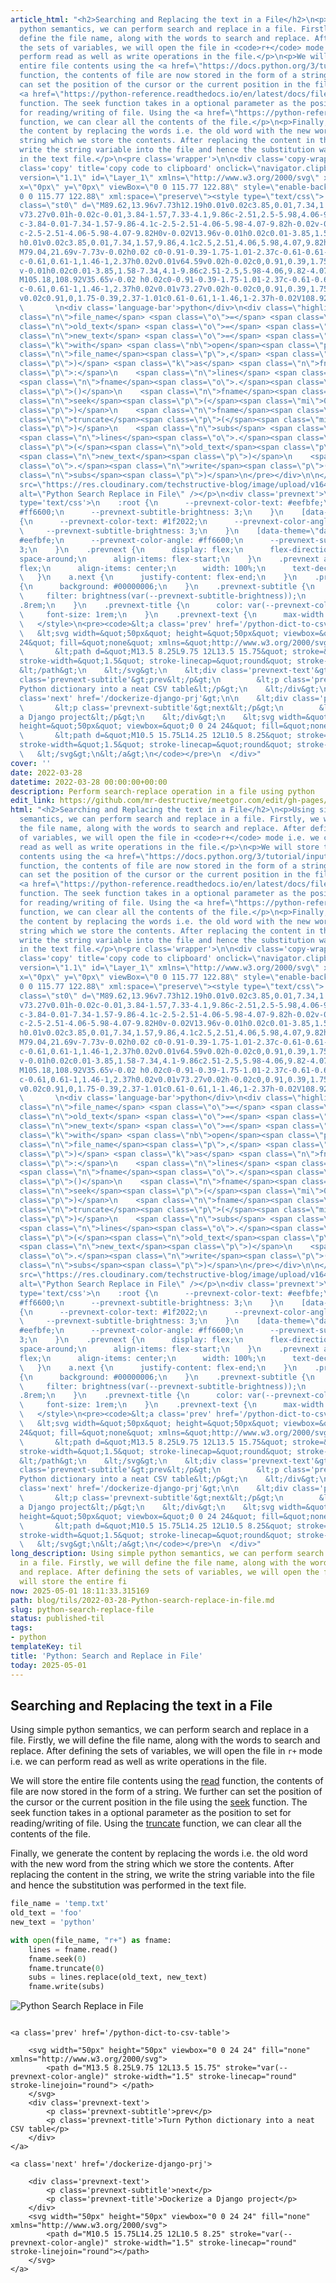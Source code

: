 ```yaml
---
article_html: "<h2>Searching and Replacing the text in a File</h2>\n<p>Using simple
  python semantics, we can perform search and replace in a file. Firstly, we will
  define the file name, along with the words to search and replace. After defining
  the sets of variables, we will open the file in <code>r+</code> mode i.e. we can
  perform read as well as write operations in the file.</p>\n<p>We will store the
  entire file contents using the <a href=\"https://docs.python.org/3/tutorial/inputoutput.html#reading-and-writing-files\">read</a>
  function, the contents of file are now stored in the form of a string. We further
  can set the position of the cursor or the current position in the file using the
  <a href=\"https://python-reference.readthedocs.io/en/latest/docs/file/seek.html\">seek</a>
  function. The seek function takes in a optional parameter as the position to set
  for reading/writing of file. Using the <a href=\"https://python-reference.readthedocs.io/en/latest/docs/file/truncate.html\">truncate</a>
  function, we can clear all the contents of the file.</p>\n<p>Finally, we generate
  the content by replacing the words i.e. the old word with the new word from the
  string which we store the contents. After replacing the content in the string, we
  write the string variable into the file and hence the substitution was performed
  in the text file.</p>\n<pre class='wrapper'>\n\n<div class='copy-wrapper'>\n\n<button
  class='copy' title='copy code to clipboard' onclick=\"navigator.clipboard.writeText(this.parentElement.parentElement.querySelector('pre').textContent)\"><svg
  version=\"1.1\" id=\"Layer_1\" xmlns=\"http://www.w3.org/2000/svg\" xmlns:xlink=\"http://www.w3.org/1999/xlink\"
  x=\"0px\" y=\"0px\" viewBox=\"0 0 115.77 122.88\" style=\"enable-background:new
  0 0 115.77 122.88\" xml:space=\"preserve\"><style type=\"text/css\">.st0{fill-rule:evenodd;clip-rule:evenodd;}</style><g><path
  class=\"st0\" d=\"M89.62,13.96v7.73h12.19h0.01v0.02c3.85,0.01,7.34,1.57,9.86,4.1c2.5,2.51,4.06,5.98,4.07,9.82h0.02v0.02
  v73.27v0.01h-0.02c-0.01,3.84-1.57,7.33-4.1,9.86c-2.51,2.5-5.98,4.06-9.82,4.07v0.02h-0.02h-61.7H40.1v-0.02
  c-3.84-0.01-7.34-1.57-9.86-4.1c-2.5-2.51-4.06-5.98-4.07-9.82h-0.02v-0.02V92.51H13.96h-0.01v-0.02c-3.84-0.01-7.34-1.57-9.86-4.1
  c-2.5-2.51-4.06-5.98-4.07-9.82H0v-0.02V13.96v-0.01h0.02c0.01-3.85,1.58-7.34,4.1-9.86c2.51-2.5,5.98-4.06,9.82-4.07V0h0.02h61.7
  h0.01v0.02c3.85,0.01,7.34,1.57,9.86,4.1c2.5,2.51,4.06,5.98,4.07,9.82h0.02V13.96L89.62,13.96z
  M79.04,21.69v-7.73v-0.02h0.02 c0-0.91-0.39-1.75-1.01-2.37c-0.61-0.61-1.46-1-2.37-1v0.02h-0.01h-61.7h-0.02v-0.02c-0.91,0-1.75,0.39-2.37,1.01
  c-0.61,0.61-1,1.46-1,2.37h0.02v0.01v64.59v0.02h-0.02c0,0.91,0.39,1.75,1.01,2.37c0.61,0.61,1.46,1,2.37,1v-0.02h0.01h12.19V35.65
  v-0.01h0.02c0.01-3.85,1.58-7.34,4.1-9.86c2.51-2.5,5.98-4.06,9.82-4.07v-0.02h0.02H79.04L79.04,21.69z
  M105.18,108.92V35.65v-0.02 h0.02c0-0.91-0.39-1.75-1.01-2.37c-0.61-0.61-1.46-1-2.37-1v0.02h-0.01h-61.7h-0.02v-0.02c-0.91,0-1.75,0.39-2.37,1.01
  c-0.61,0.61-1,1.46-1,2.37h0.02v0.01v73.27v0.02h-0.02c0,0.91,0.39,1.75,1.01,2.37c0.61,0.61,1.46,1,2.37,1v-0.02h0.01h61.7h0.02
  v0.02c0.91,0,1.75-0.39,2.37-1.01c0.61-0.61,1-1.46,1-2.37h-0.02V108.92L105.18,108.92z\"/></g></svg></button>\n</div>\n
  \       \n<div class='language-bar'>python</div>\n<div class=\"highlight\"><pre><span></span><span
  class=\"n\">file_name</span> <span class=\"o\">=</span> <span class=\"s1\">&#39;temp.txt&#39;</span>\n<span
  class=\"n\">old_text</span> <span class=\"o\">=</span> <span class=\"s1\">&#39;foo&#39;</span>\n<span
  class=\"n\">new_text</span> <span class=\"o\">=</span> <span class=\"s1\">&#39;python&#39;</span>\n\n<span
  class=\"k\">with</span> <span class=\"nb\">open</span><span class=\"p\">(</span><span
  class=\"n\">file_name</span><span class=\"p\">,</span> <span class=\"s2\">&quot;r+&quot;</span><span
  class=\"p\">)</span> <span class=\"k\">as</span> <span class=\"n\">fname</span><span
  class=\"p\">:</span>\n    <span class=\"n\">lines</span> <span class=\"o\">=</span>
  <span class=\"n\">fname</span><span class=\"o\">.</span><span class=\"n\">read</span><span
  class=\"p\">()</span>\n    <span class=\"n\">fname</span><span class=\"o\">.</span><span
  class=\"n\">seek</span><span class=\"p\">(</span><span class=\"mi\">0</span><span
  class=\"p\">)</span>\n    <span class=\"n\">fname</span><span class=\"o\">.</span><span
  class=\"n\">truncate</span><span class=\"p\">(</span><span class=\"mi\">0</span><span
  class=\"p\">)</span>\n    <span class=\"n\">subs</span> <span class=\"o\">=</span>
  <span class=\"n\">lines</span><span class=\"o\">.</span><span class=\"n\">replace</span><span
  class=\"p\">(</span><span class=\"n\">old_text</span><span class=\"p\">,</span>
  <span class=\"n\">new_text</span><span class=\"p\">)</span>\n    <span class=\"n\">fname</span><span
  class=\"o\">.</span><span class=\"n\">write</span><span class=\"p\">(</span><span
  class=\"n\">subs</span><span class=\"p\">)</span>\n</pre></div>\n\n</pre>\n\n<p><img
  src=\"https://res.cloudinary.com/techstructive-blog/image/upload/v1648479344/blog-media/cstvfdlazyfriwvnilju.png\"
  alt=\"Python Search Replace in File\" /></p>\n<div class='prevnext'>\n    <style
  type='text/css'>\n    :root {\n      --prevnext-color-text: #eefbfe;\n      --prevnext-color-angle:
  #ff6600;\n      --prevnext-subtitle-brightness: 3;\n    }\n    [data-theme=\"light\"]
  {\n      --prevnext-color-text: #1f2022;\n      --prevnext-color-angle: #ffeb00;\n
  \     --prevnext-subtitle-brightness: 3;\n    }\n    [data-theme=\"dark\"] {\n      --prevnext-color-text:
  #eefbfe;\n      --prevnext-color-angle: #ff6600;\n      --prevnext-subtitle-brightness:
  3;\n    }\n    .prevnext {\n      display: flex;\n      flex-direction: row;\n      justify-content:
  space-around;\n      align-items: flex-start;\n    }\n    .prevnext a {\n      display:
  flex;\n      align-items: center;\n      width: 100%;\n      text-decoration: none;\n
  \   }\n    a.next {\n      justify-content: flex-end;\n    }\n    .prevnext a:hover
  {\n      background: #00000006;\n    }\n    .prevnext-subtitle {\n      color: var(--prevnext-color-text);\n
  \     filter: brightness(var(--prevnext-subtitle-brightness));\n      font-size:
  .8rem;\n    }\n    .prevnext-title {\n      color: var(--prevnext-color-text);\n
  \     font-size: 1rem;\n    }\n    .prevnext-text {\n      max-width: 30vw;\n    }\n
  \   </style>\n<pre><code>&lt;a class='prev' href='/python-dict-to-csv-table'&gt;\n\n
  \   &lt;svg width=&quot;50px&quot; height=&quot;50px&quot; viewbox=&quot;0 0 24
  24&quot; fill=&quot;none&quot; xmlns=&quot;http://www.w3.org/2000/svg&quot;&gt;\n
  \       &lt;path d=&quot;M13.5 8.25L9.75 12L13.5 15.75&quot; stroke=&quot;var(--prevnext-color-angle)&quot;
  stroke-width=&quot;1.5&quot; stroke-linecap=&quot;round&quot; stroke-linejoin=&quot;round&quot;&gt;
  &lt;/path&gt;\n    &lt;/svg&gt;\n    &lt;div class='prevnext-text'&gt;\n        &lt;p
  class='prevnext-subtitle'&gt;prev&lt;/p&gt;\n        &lt;p class='prevnext-title'&gt;Turn
  Python dictionary into a neat CSV table&lt;/p&gt;\n    &lt;/div&gt;\n&lt;/a&gt;\n\n&lt;a
  class='next' href='/dockerize-django-prj'&gt;\n\n    &lt;div class='prevnext-text'&gt;\n
  \       &lt;p class='prevnext-subtitle'&gt;next&lt;/p&gt;\n        &lt;p class='prevnext-title'&gt;Dockerize
  a Django project&lt;/p&gt;\n    &lt;/div&gt;\n    &lt;svg width=&quot;50px&quot;
  height=&quot;50px&quot; viewbox=&quot;0 0 24 24&quot; fill=&quot;none&quot; xmlns=&quot;http://www.w3.org/2000/svg&quot;&gt;\n
  \       &lt;path d=&quot;M10.5 15.75L14.25 12L10.5 8.25&quot; stroke=&quot;var(--prevnext-color-angle)&quot;
  stroke-width=&quot;1.5&quot; stroke-linecap=&quot;round&quot; stroke-linejoin=&quot;round&quot;&gt;&lt;/path&gt;\n
  \   &lt;/svg&gt;\n&lt;/a&gt;\n</code></pre>\n  </div>"
cover: ''
date: 2022-03-28
datetime: 2022-03-28 00:00:00+00:00
description: Perform search-replace operation in a file using python
edit_link: https://github.com/mr-destructive/meetgor.com/edit/gh-pages/blog/tils/2022-03-28-Python-search-replace-in-file.md
html: "<h2>Searching and Replacing the text in a File</h2>\n<p>Using simple python
  semantics, we can perform search and replace in a file. Firstly, we will define
  the file name, along with the words to search and replace. After defining the sets
  of variables, we will open the file in <code>r+</code> mode i.e. we can perform
  read as well as write operations in the file.</p>\n<p>We will store the entire file
  contents using the <a href=\"https://docs.python.org/3/tutorial/inputoutput.html#reading-and-writing-files\">read</a>
  function, the contents of file are now stored in the form of a string. We further
  can set the position of the cursor or the current position in the file using the
  <a href=\"https://python-reference.readthedocs.io/en/latest/docs/file/seek.html\">seek</a>
  function. The seek function takes in a optional parameter as the position to set
  for reading/writing of file. Using the <a href=\"https://python-reference.readthedocs.io/en/latest/docs/file/truncate.html\">truncate</a>
  function, we can clear all the contents of the file.</p>\n<p>Finally, we generate
  the content by replacing the words i.e. the old word with the new word from the
  string which we store the contents. After replacing the content in the string, we
  write the string variable into the file and hence the substitution was performed
  in the text file.</p>\n<pre class='wrapper'>\n\n<div class='copy-wrapper'>\n\n<button
  class='copy' title='copy code to clipboard' onclick=\"navigator.clipboard.writeText(this.parentElement.parentElement.querySelector('pre').textContent)\"><svg
  version=\"1.1\" id=\"Layer_1\" xmlns=\"http://www.w3.org/2000/svg\" xmlns:xlink=\"http://www.w3.org/1999/xlink\"
  x=\"0px\" y=\"0px\" viewBox=\"0 0 115.77 122.88\" style=\"enable-background:new
  0 0 115.77 122.88\" xml:space=\"preserve\"><style type=\"text/css\">.st0{fill-rule:evenodd;clip-rule:evenodd;}</style><g><path
  class=\"st0\" d=\"M89.62,13.96v7.73h12.19h0.01v0.02c3.85,0.01,7.34,1.57,9.86,4.1c2.5,2.51,4.06,5.98,4.07,9.82h0.02v0.02
  v73.27v0.01h-0.02c-0.01,3.84-1.57,7.33-4.1,9.86c-2.51,2.5-5.98,4.06-9.82,4.07v0.02h-0.02h-61.7H40.1v-0.02
  c-3.84-0.01-7.34-1.57-9.86-4.1c-2.5-2.51-4.06-5.98-4.07-9.82h-0.02v-0.02V92.51H13.96h-0.01v-0.02c-3.84-0.01-7.34-1.57-9.86-4.1
  c-2.5-2.51-4.06-5.98-4.07-9.82H0v-0.02V13.96v-0.01h0.02c0.01-3.85,1.58-7.34,4.1-9.86c2.51-2.5,5.98-4.06,9.82-4.07V0h0.02h61.7
  h0.01v0.02c3.85,0.01,7.34,1.57,9.86,4.1c2.5,2.51,4.06,5.98,4.07,9.82h0.02V13.96L89.62,13.96z
  M79.04,21.69v-7.73v-0.02h0.02 c0-0.91-0.39-1.75-1.01-2.37c-0.61-0.61-1.46-1-2.37-1v0.02h-0.01h-61.7h-0.02v-0.02c-0.91,0-1.75,0.39-2.37,1.01
  c-0.61,0.61-1,1.46-1,2.37h0.02v0.01v64.59v0.02h-0.02c0,0.91,0.39,1.75,1.01,2.37c0.61,0.61,1.46,1,2.37,1v-0.02h0.01h12.19V35.65
  v-0.01h0.02c0.01-3.85,1.58-7.34,4.1-9.86c2.51-2.5,5.98-4.06,9.82-4.07v-0.02h0.02H79.04L79.04,21.69z
  M105.18,108.92V35.65v-0.02 h0.02c0-0.91-0.39-1.75-1.01-2.37c-0.61-0.61-1.46-1-2.37-1v0.02h-0.01h-61.7h-0.02v-0.02c-0.91,0-1.75,0.39-2.37,1.01
  c-0.61,0.61-1,1.46-1,2.37h0.02v0.01v73.27v0.02h-0.02c0,0.91,0.39,1.75,1.01,2.37c0.61,0.61,1.46,1,2.37,1v-0.02h0.01h61.7h0.02
  v0.02c0.91,0,1.75-0.39,2.37-1.01c0.61-0.61,1-1.46,1-2.37h-0.02V108.92L105.18,108.92z\"/></g></svg></button>\n</div>\n
  \       \n<div class='language-bar'>python</div>\n<div class=\"highlight\"><pre><span></span><span
  class=\"n\">file_name</span> <span class=\"o\">=</span> <span class=\"s1\">&#39;temp.txt&#39;</span>\n<span
  class=\"n\">old_text</span> <span class=\"o\">=</span> <span class=\"s1\">&#39;foo&#39;</span>\n<span
  class=\"n\">new_text</span> <span class=\"o\">=</span> <span class=\"s1\">&#39;python&#39;</span>\n\n<span
  class=\"k\">with</span> <span class=\"nb\">open</span><span class=\"p\">(</span><span
  class=\"n\">file_name</span><span class=\"p\">,</span> <span class=\"s2\">&quot;r+&quot;</span><span
  class=\"p\">)</span> <span class=\"k\">as</span> <span class=\"n\">fname</span><span
  class=\"p\">:</span>\n    <span class=\"n\">lines</span> <span class=\"o\">=</span>
  <span class=\"n\">fname</span><span class=\"o\">.</span><span class=\"n\">read</span><span
  class=\"p\">()</span>\n    <span class=\"n\">fname</span><span class=\"o\">.</span><span
  class=\"n\">seek</span><span class=\"p\">(</span><span class=\"mi\">0</span><span
  class=\"p\">)</span>\n    <span class=\"n\">fname</span><span class=\"o\">.</span><span
  class=\"n\">truncate</span><span class=\"p\">(</span><span class=\"mi\">0</span><span
  class=\"p\">)</span>\n    <span class=\"n\">subs</span> <span class=\"o\">=</span>
  <span class=\"n\">lines</span><span class=\"o\">.</span><span class=\"n\">replace</span><span
  class=\"p\">(</span><span class=\"n\">old_text</span><span class=\"p\">,</span>
  <span class=\"n\">new_text</span><span class=\"p\">)</span>\n    <span class=\"n\">fname</span><span
  class=\"o\">.</span><span class=\"n\">write</span><span class=\"p\">(</span><span
  class=\"n\">subs</span><span class=\"p\">)</span>\n</pre></div>\n\n</pre>\n\n<p><img
  src=\"https://res.cloudinary.com/techstructive-blog/image/upload/v1648479344/blog-media/cstvfdlazyfriwvnilju.png\"
  alt=\"Python Search Replace in File\" /></p>\n<div class='prevnext'>\n    <style
  type='text/css'>\n    :root {\n      --prevnext-color-text: #eefbfe;\n      --prevnext-color-angle:
  #ff6600;\n      --prevnext-subtitle-brightness: 3;\n    }\n    [data-theme=\"light\"]
  {\n      --prevnext-color-text: #1f2022;\n      --prevnext-color-angle: #ffeb00;\n
  \     --prevnext-subtitle-brightness: 3;\n    }\n    [data-theme=\"dark\"] {\n      --prevnext-color-text:
  #eefbfe;\n      --prevnext-color-angle: #ff6600;\n      --prevnext-subtitle-brightness:
  3;\n    }\n    .prevnext {\n      display: flex;\n      flex-direction: row;\n      justify-content:
  space-around;\n      align-items: flex-start;\n    }\n    .prevnext a {\n      display:
  flex;\n      align-items: center;\n      width: 100%;\n      text-decoration: none;\n
  \   }\n    a.next {\n      justify-content: flex-end;\n    }\n    .prevnext a:hover
  {\n      background: #00000006;\n    }\n    .prevnext-subtitle {\n      color: var(--prevnext-color-text);\n
  \     filter: brightness(var(--prevnext-subtitle-brightness));\n      font-size:
  .8rem;\n    }\n    .prevnext-title {\n      color: var(--prevnext-color-text);\n
  \     font-size: 1rem;\n    }\n    .prevnext-text {\n      max-width: 30vw;\n    }\n
  \   </style>\n<pre><code>&lt;a class='prev' href='/python-dict-to-csv-table'&gt;\n\n
  \   &lt;svg width=&quot;50px&quot; height=&quot;50px&quot; viewbox=&quot;0 0 24
  24&quot; fill=&quot;none&quot; xmlns=&quot;http://www.w3.org/2000/svg&quot;&gt;\n
  \       &lt;path d=&quot;M13.5 8.25L9.75 12L13.5 15.75&quot; stroke=&quot;var(--prevnext-color-angle)&quot;
  stroke-width=&quot;1.5&quot; stroke-linecap=&quot;round&quot; stroke-linejoin=&quot;round&quot;&gt;
  &lt;/path&gt;\n    &lt;/svg&gt;\n    &lt;div class='prevnext-text'&gt;\n        &lt;p
  class='prevnext-subtitle'&gt;prev&lt;/p&gt;\n        &lt;p class='prevnext-title'&gt;Turn
  Python dictionary into a neat CSV table&lt;/p&gt;\n    &lt;/div&gt;\n&lt;/a&gt;\n\n&lt;a
  class='next' href='/dockerize-django-prj'&gt;\n\n    &lt;div class='prevnext-text'&gt;\n
  \       &lt;p class='prevnext-subtitle'&gt;next&lt;/p&gt;\n        &lt;p class='prevnext-title'&gt;Dockerize
  a Django project&lt;/p&gt;\n    &lt;/div&gt;\n    &lt;svg width=&quot;50px&quot;
  height=&quot;50px&quot; viewbox=&quot;0 0 24 24&quot; fill=&quot;none&quot; xmlns=&quot;http://www.w3.org/2000/svg&quot;&gt;\n
  \       &lt;path d=&quot;M10.5 15.75L14.25 12L10.5 8.25&quot; stroke=&quot;var(--prevnext-color-angle)&quot;
  stroke-width=&quot;1.5&quot; stroke-linecap=&quot;round&quot; stroke-linejoin=&quot;round&quot;&gt;&lt;/path&gt;\n
  \   &lt;/svg&gt;\n&lt;/a&gt;\n</code></pre>\n  </div>"
long_description: Using simple python semantics, we can perform search and replace
  in a file. Firstly, we will define the file name, along with the words to search
  and replace. After defining the sets of variables, we will open the file in  We
  will store the entire fi
now: 2025-05-01 18:11:33.315169
path: blog/tils/2022-03-28-Python-search-replace-in-file.md
slug: python-search-replace-file
status: published-til
tags:
- python
templateKey: til
title: 'Python: Search and Replace in File'
today: 2025-05-01
---
```


## Searching and Replacing the text in a File

Using simple python semantics, we can perform search and replace in a file. Firstly, we will define the file name, along with the words to search and replace. After defining the sets of variables, we will open the file in `r+` mode i.e. we can perform read as well as write operations in the file.

We will store the entire file contents using the [read](https://docs.python.org/3/tutorial/inputoutput.html#reading-and-writing-files) function, the contents of file are now stored in the form of a string. We further can set the position of the cursor or the current position in the file using the [seek](https://python-reference.readthedocs.io/en/latest/docs/file/seek.html) function. The seek function takes in a optional parameter as the position to set for reading/writing of file. Using the [truncate](https://python-reference.readthedocs.io/en/latest/docs/file/truncate.html) function, we can clear all the contents of the file.

Finally, we generate the content by replacing the words i.e. the old word with the new word from the string which we store the contents. After replacing the content in the string, we write the string variable into the file and hence the substitution was performed in the text file.

```python
file_name = 'temp.txt'
old_text = 'foo'
new_text = 'python'

with open(file_name, "r+") as fname:
    lines = fname.read()
    fname.seek(0)
    fname.truncate(0)
    subs = lines.replace(old_text, new_text)
    fname.write(subs)
```

![Python Search Replace in File](https://res.cloudinary.com/techstructive-blog/image/upload/v1648479344/blog-media/cstvfdlazyfriwvnilju.png)
<div class='prevnext'>
    <style type='text/css'>
    :root {
      --prevnext-color-text: #eefbfe;
      --prevnext-color-angle: #ff6600;
      --prevnext-subtitle-brightness: 3;
    }
    [data-theme="light"] {
      --prevnext-color-text: #1f2022;
      --prevnext-color-angle: #ffeb00;
      --prevnext-subtitle-brightness: 3;
    }
    [data-theme="dark"] {
      --prevnext-color-text: #eefbfe;
      --prevnext-color-angle: #ff6600;
      --prevnext-subtitle-brightness: 3;
    }
    .prevnext {
      display: flex;
      flex-direction: row;
      justify-content: space-around;
      align-items: flex-start;
    }
    .prevnext a {
      display: flex;
      align-items: center;
      width: 100%;
      text-decoration: none;
    }
    a.next {
      justify-content: flex-end;
    }
    .prevnext a:hover {
      background: #00000006;
    }
    .prevnext-subtitle {
      color: var(--prevnext-color-text);
      filter: brightness(var(--prevnext-subtitle-brightness));
      font-size: .8rem;
    }
    .prevnext-title {
      color: var(--prevnext-color-text);
      font-size: 1rem;
    }
    .prevnext-text {
      max-width: 30vw;
    }
    </style>
    
    <a class='prev' href='/python-dict-to-csv-table'>
    
        <svg width="50px" height="50px" viewbox="0 0 24 24" fill="none" xmlns="http://www.w3.org/2000/svg">
            <path d="M13.5 8.25L9.75 12L13.5 15.75" stroke="var(--prevnext-color-angle)" stroke-width="1.5" stroke-linecap="round" stroke-linejoin="round"> </path>
        </svg>
        <div class='prevnext-text'>
            <p class='prevnext-subtitle'>prev</p>
            <p class='prevnext-title'>Turn Python dictionary into a neat CSV table</p>
        </div>
    </a>
    
    <a class='next' href='/dockerize-django-prj'>
    
        <div class='prevnext-text'>
            <p class='prevnext-subtitle'>next</p>
            <p class='prevnext-title'>Dockerize a Django project</p>
        </div>
        <svg width="50px" height="50px" viewbox="0 0 24 24" fill="none" xmlns="http://www.w3.org/2000/svg">
            <path d="M10.5 15.75L14.25 12L10.5 8.25" stroke="var(--prevnext-color-angle)" stroke-width="1.5" stroke-linecap="round" stroke-linejoin="round"></path>
        </svg>
    </a>
  </div>